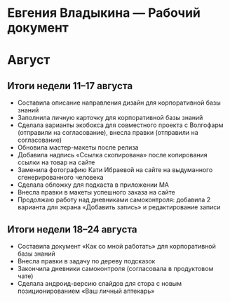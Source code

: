 # Евгения Владыкина — Рабочий документ

# Август

## Итоги недели 11–17 августа

* Составила описание направления дизайн для корпоративной базы знаний
* Заполнила личную карточку для корпоративной базы знаний
* Сделала варианты экобокса для совместного проекта с Волгофарм (отправили на согласование), внесла правки (отправили на согласование)
* Обновила мастер-макеты после релиза
* Добавила надпись «Ссылка скопирована» после копирования ссылки на товар на сайте
* Заменила фотографию Кати Ибраевой на сайте на выдуманного сгенерированного человека
* Сделала обложку для подкаста в приложении МА
* Внесла правки в макеты успешного заказа на сайте
* Продолжаю работу над дневниками самоконтроля: добавила 2 варианта для экрана «Добавить запись» и редактирование записи

## Итоги недели 18–24 августа

* Составила документ «Как со мной работать» для корпоративной базы знаний
* Внесла правки в задачу по дереву подсказок
* Закончила дневники самоконтроля (согласовала в продуктовом чате)
* Сделала андроид-версию слайдов для стора с новым позиционированием «Ваш личный аптекарь»
